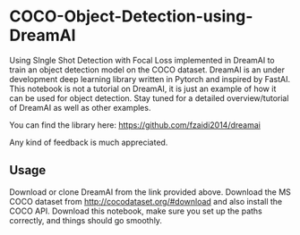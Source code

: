 # COCO-Object-Detection-using-DreamAI
Using SIngle Shot Detection with Focal Loss implemented in DreamAI to train an object detection model on the COCO dataset.
DreamAI is an under development deep learning library written in Pytorch and inspired by FastAI.
This notebook is not a tutorial on DreamAI, it is just an example of how it can be used for object detection.
Stay tuned for a detailed overview/tutorial of DreamAI as well as other examples.

You can find the library here: https://github.com/fzaidi2014/dreamai

Any kind of feedback is much appreciated.


## Usage

Download or clone DreamAI from the link provided above.
Download the MS COCO dataset from http://cocodataset.org/#download and also install the COCO API.
Download this notebook, make sure you set up the paths correctly, and things should go smoothly.
